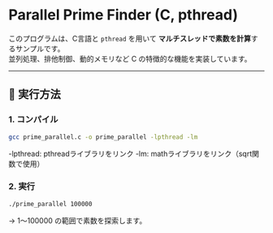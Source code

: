 # Parallel Prime Finder (C, pthread)

このプログラムは、C言語と `pthread` を用いて **マルチスレッドで素数を計算**するサンプルです。  
並列処理、排他制御、動的メモリなど C の特徴的な機能を実装しています。

---

## 🚀 実行方法

### 1. コンパイル
```bash
gcc prime_parallel.c -o prime_parallel -lpthread -lm
```
-lpthread: pthreadライブラリをリンク
-lm: mathライブラリをリンク（sqrt関数で使用）

### 2. 実行
```bash
./prime_parallel 100000
```
→ 1〜100000 の範囲で素数を探索します。
